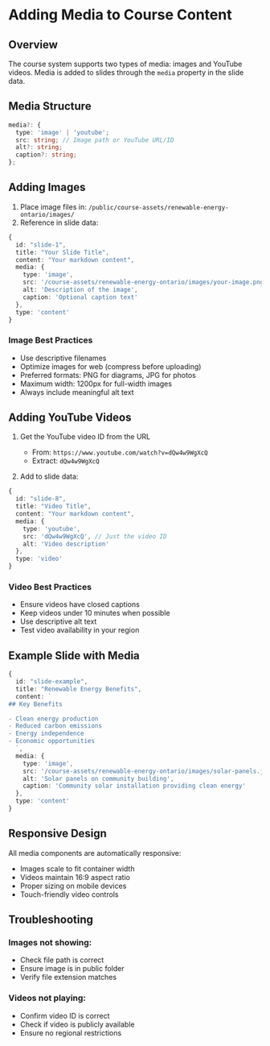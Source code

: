 # Adding Media to Course Content

## Overview

The course system supports two types of media: images and YouTube videos. Media is added to slides through the `media` property in the slide data.

## Media Structure

```typescript
media?: {
  type: 'image' | 'youtube';
  src: string; // Image path or YouTube URL/ID
  alt?: string;
  caption?: string;
};
```

## Adding Images

1. Place image files in: `/public/course-assets/renewable-energy-ontario/images/`
2. Reference in slide data:

```typescript
{
  id: "slide-1",
  title: "Your Slide Title",
  content: "Your markdown content",
  media: {
    type: 'image',
    src: '/course-assets/renewable-energy-ontario/images/your-image.png',
    alt: 'Description of the image',
    caption: 'Optional caption text'
  },
  type: 'content'
}
```

### Image Best Practices
- Use descriptive filenames
- Optimize images for web (compress before uploading)
- Preferred formats: PNG for diagrams, JPG for photos
- Maximum width: 1200px for full-width images
- Always include meaningful alt text

## Adding YouTube Videos

1. Get the YouTube video ID from the URL
   - From: `https://www.youtube.com/watch?v=dQw4w9WgXcQ`
   - Extract: `dQw4w9WgXcQ`

2. Add to slide data:

```typescript
{
  id: "slide-8",
  title: "Video Title",
  content: "Your markdown content",
  media: {
    type: 'youtube',
    src: 'dQw4w9WgXcQ', // Just the video ID
    alt: 'Video description'
  },
  type: 'video'
}
```

### Video Best Practices
- Ensure videos have closed captions
- Keep videos under 10 minutes when possible
- Use descriptive alt text
- Test video availability in your region

## Example Slide with Media

```typescript
{
  id: "slide-example",
  title: "Renewable Energy Benefits",
  content: `
## Key Benefits

- Clean energy production
- Reduced carbon emissions
- Energy independence
- Economic opportunities
  `,
  media: {
    type: 'image',
    src: '/course-assets/renewable-energy-ontario/images/solar-panels.jpg',
    alt: 'Solar panels on community building',
    caption: 'Community solar installation providing clean energy'
  },
  type: 'content'
}
```

## Responsive Design

All media components are automatically responsive:
- Images scale to fit container width
- Videos maintain 16:9 aspect ratio
- Proper sizing on mobile devices
- Touch-friendly video controls

## Troubleshooting

### Images not showing:
- Check file path is correct
- Ensure image is in public folder
- Verify file extension matches

### Videos not playing:
- Confirm video ID is correct
- Check if video is publicly available
- Ensure no regional restrictions
